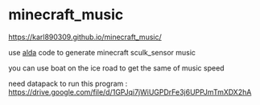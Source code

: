 # minecraft_music

https://karl890309.github.io/minecraft_music/

use [alda](https://alda.io) code to generate minecraft sculk_sensor music

you can use boat on the ice road to get the same of music speed

need datapack to run this program : https://drive.google.com/file/d/1GPJqi7jWiUGPDrFe3j6UPPJmTmXDX2hA
